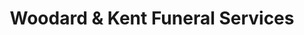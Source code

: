 ---
title: "Woodard & Kent Funeral Services"
url: /canterbury/woodard-and-kent-funeral-services/
shop: funeral directors
---